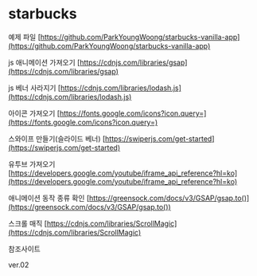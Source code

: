 # starbucks

예제  파일 [https://github.com/ParkYoungWoong/starbucks-vanilla-app](https://github.com/ParkYoungWoong/starbucks-vanilla-app)

js 애니메이션 가져오기 [https://cdnjs.com/libraries/gsap](https://cdnjs.com/libraries/gsap)

js 베너 사라지기 [https://cdnjs.com/libraries/lodash.js](https://cdnjs.com/libraries/lodash.js)

아이콘 가져오기 [https://fonts.google.com/icons?icon.query=](https://fonts.google.com/icons?icon.query=)

스와이프 만들기(슬라이드 베너) [https://swiperjs.com/get-started](https://swiperjs.com/get-started)

유투브 가져오기 [https://developers.google.com/youtube/iframe_api_reference?hl=ko](https://developers.google.com/youtube/iframe_api_reference?hl=ko)

애니메이션 동작 종류 확인    [https://greensock.com/docs/v3/GSAP/gsap.to()](https://greensock.com/docs/v3/GSAP/gsap.to())

스크롤 매직 [https://cdnjs.com/libraries/ScrollMagic](https://cdnjs.com/libraries/ScrollMagic)

참조사이트

ver.02
